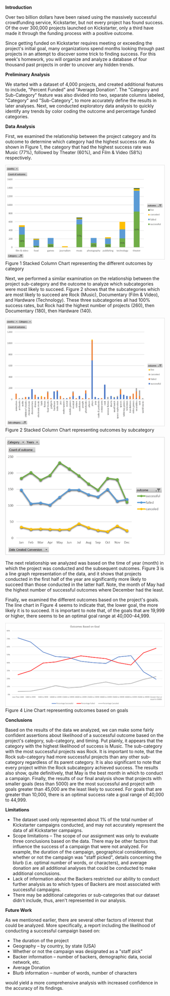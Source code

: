 

**Introduction**

Over two billion dollars have been raised using the massively successful crowdfunding service, Kickstarter, but not every project has found success. Of the over 300,000 projects launched on Kickstarter, only a third have made it through the funding process with a positive outcome.

Since getting funded on Kickstarter requires meeting or exceeding the project&#39;s initial goal, many organizations spend months looking through past projects in an attempt to discover some trick to finding success. For this week&#39;s homework, you will organize and analyze a database of four thousand past projects in order to uncover any hidden trends.

**Preliminary Analysis**

We started with a dataset of 4,000 projects, and created additional features to include, &quot;Percent Funded&quot; and &quot;Average Donation&quot;. The &quot;Category and Sub-Category&quot; feature was also divided into two, separate columns labeled, &quot;Category&quot; and &quot;Sub-Category&quot;, to more accurately define the results in later analyses. Next, we conducted exploratory data analysis to quickly identify any trends by color coding the outcome and percentage funded categories.

**Data Analysis**

First, we examined the relationship between the project category and its outcome to determine which category had the highest success rate. As shown in Figure 1, the category that had the highest success rate was Music (77%), followed by Theater (60%), and Film &amp; Video (58%) respectively.

![KS1](Images/KS1.png)
Figure 1 Stacked Column Chart representing the different outcomes by category

Next, we performed a similar examination on the relationship between the project sub-category and the outcome to analyze which subcategories were most likely to succeed. Figure 2 shows that the subcategories which are most likely to succeed are Rock (Music), Documentary (Film &amp; Video), and Hardware (Technology). These three subcategories all had 100% success rates, but Rock had the highest number of projects (260), then Documentary (180), then Hardware (140).

![KS2](Images/KS2.png)
Figure 2 Stacked Column Chart representing outcomes by subcategory

![KS3](Images/KS3.png)

The next relationship we analyzed was based on the time of year (month) in which the project was conducted and the subsequent outcomes. Figure 3 is a line graph representation of the data, and it shows that projects conducted in the first half of the year are significantly more likely to succeed than those conducted in the latter half. Note, the month of May had the highest number of successful outcomes where December had the least.

Finally, we examined the different outcomes based on the project&#39;s goals. The line chart in Figure 4 seems to indicate that, the lower goal, the more likely it is to succeed. It is important to note that, of the goals that are 19,999 or higher, there seems to be an optimal goal range at 40,000-44,999.

![KS4](Images/KS4.png)
Figure 4 Line Chart representing outcomes based on goals

**Conclusions**

Based on the results of the data we analyzed, we can make some fairly confident assertions about likelihood of a successful outcome based on the project&#39;s category, sub-category, and timing. Put plainly, it appears that the category with the highest likelihood of success is Music. The sub-category with the most successful projects was Rock. It is important to note, that the Rock sub-category had more successful projects than any other sub-category regardless of its parent category. It is also significant to note that every project within the Rock subcategory achieved success. The results also show, quite definitively, that May is the best month in which to conduct a campaign. Finally, the results of our final analysis show that projects with smaller goals (less than 5000) are the most successful and project with goals greater than 45,000 are the least likely to succeed. For goals that are greater than 10,000, there is an optimal success rate a goal range of 40,000 to 44,999.

**Limitations**

- The dataset used only represented about 1% of the total number of Kickstarter campaigns conducted, and may not accurately represent the data of all Kickstarter campaigns.
- Scope limitations – The scope of our assignment was only to evaluate three conclusions based on the data. There may be other factors that influence the success of a campaign that were not analyzed. For example, the duration of the campaign, geographical considerations, whether or not the campaign was &quot;staff picked&quot;, details concerning the blurb (i.e. optimal number of words, or characters), and average donation are all additional analyses that could be conducted to make additional conclusions.
- Lack of information about the Backers restricted our ability to conduct further analysis as to which types of Backers are most associated with successful campaigns.
- There may be additional categories or sub-categories that our dataset didn&#39;t include, thus, aren&#39;t represented in our analysis.

**Future Work**

As we mentioned earlier, there are several other factors of interest that could be analyzed. More specifically, a report including the likelihood of conducting a successful campaign based on:

- The duration of the project
- Geography – by country, by state (USA)
- Whether or not the campaign was designated as a &quot;staff pick&quot;
- Backer information – number of backers, demographic data, social network, etc.
- Average Donation
- Blurb information – number of words, number of characters

would yield a more comprehensive analysis with increased confidence in the accuracy of its findings.

